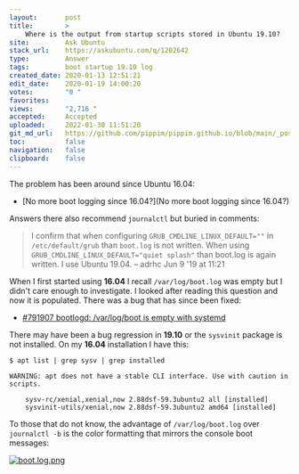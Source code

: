 ```yaml
---
layout:       post
title:        >
    Where is the output from startup scripts stored in Ubuntu 19.10?
site:         Ask Ubuntu
stack_url:    https://askubuntu.com/q/1202642
type:         Answer
tags:         boot startup 19.10 log
created_date: 2020-01-13 12:51:21
edit_date:    2020-01-19 14:00:20
votes:        "0 "
favorites:    
views:        "2,716 "
accepted:     Accepted
uploaded:     2022-01-30 11:51:20
git_md_url:   https://github.com/pippim/pippim.github.io/blob/main/_posts/2020/2020-01-13-Where-is-the-output-from-startup-scripts-stored-in-Ubuntu-19.10_.md
toc:          false
navigation:   false
clipboard:    false
---
```


The problem has been around since Ubuntu 16.04:

- [No more boot logging since 16.04?](No more boot logging since 16.04?)

Answers there also recommend `journalctl` but buried in comments:

> I confirm that when configuring `GRUB_CMDLINE_LINUX_DEFAULT=""` in  
> `/etc/default/grub` than `boot.log` is not written. When using  
> `GRUB_CMDLINE_LINUX_DEFAULT="quiet splash"` than boot.log is again  
> written. I use Ubuntu 19.04. – adrhc Jun 9 '19 at 11:21  

When I first started using **16.04** I recall `/var/log/boot.log` was empty but I didn't care enough to investigate. I looked after reading this question and now it is populated. There was a bug that has since been fixed:

- [#791907 bootlogd: /var/log/boot is empty with systemd][1]

There may have been a bug regression in **19.10** or the `sysvinit` package is not installed. On my **16.04** installation I have this:
``` 
$ apt list | grep sysv | grep installed

WARNING: apt does not have a stable CLI interface. Use with caution in scripts.

    sysv-rc/xenial,xenial,now 2.88dsf-59.3ubuntu2 all [installed]
    sysvinit-utils/xenial,now 2.88dsf-59.3ubuntu2 amd64 [installed]
```

To those that do not know, the advantage of `/var/log/boot.log` over `journalctl -b` is the color formatting that mirrors the console boot messages:

[![boot.log.png][2]][2]


  [1]: https://bugs.debian.org/cgi-bin/bugreport.cgi?bug=791907
  [2]: https://i.stack.imgur.com/bRekI.png
